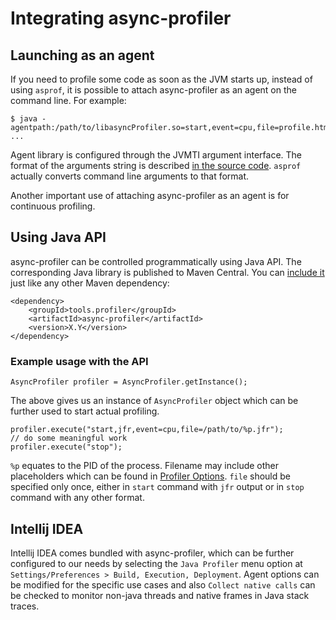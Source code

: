 # Integrating async-profiler

## Launching as an agent

If you need to profile some code as soon as the JVM starts up, instead of using `asprof`,
it is possible to attach async-profiler as an agent on the command line. For example:

```
$ java -agentpath:/path/to/libasyncProfiler.so=start,event=cpu,file=profile.html ...
```

Agent library is configured through the JVMTI argument interface.
The format of the arguments string is described
[in the source code](https://github.com/async-profiler/async-profiler/blob/v4.0/src/arguments.cpp#L44).
`asprof` actually converts command line arguments to that format.

Another important use of attaching async-profiler as an agent is for continuous profiling.

## Using Java API

async-profiler can be controlled programmatically using Java API. The corresponding Java library
is published to Maven Central. You can [include it](https://mvnrepository.com/artifact/tools.profiler/async-profiler/latest)
just like any other Maven dependency:

```
<dependency>
    <groupId>tools.profiler</groupId>
    <artifactId>async-profiler</artifactId>
    <version>X.Y</version>
</dependency>
```

### Example usage with the API

```
AsyncProfiler profiler = AsyncProfiler.getInstance();
```

The above gives us an instance of `AsyncProfiler` object which can be further used to start
actual profiling.

```
profiler.execute("start,jfr,event=cpu,file=/path/to/%p.jfr");
// do some meaningful work
profiler.execute("stop");
```

`%p` equates to the PID of the process. Filename may include other placeholders which
can be found in [Profiler Options](ProfilerOptions.md).
`file` should be specified only once, either in
`start` command with `jfr` output or in `stop` command with any other format.

## Intellij IDEA

Intellij IDEA comes bundled with async-profiler, which can be further configured to our needs
by selecting the `Java Profiler` menu option at `Settings/Preferences > Build, Execution, Deployment`.
Agent options can be modified for the specific use cases and also `Collect native calls` can be checked
to monitor non-java threads and native frames in Java stack traces.
